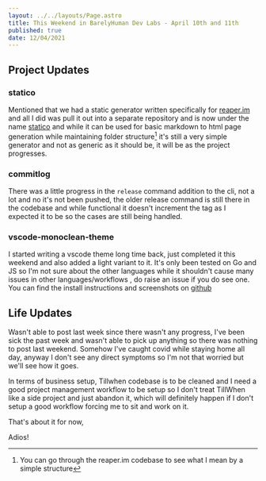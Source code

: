 ```yaml
---
layout: ../../layouts/Page.astro
title: This Weekend in BarelyHuman Dev Labs - April 10th and 11th
published: true
date: 12/04/2021
---
```


## Project Updates

### statico

Mentioned that we had a static generator written specifically for [reaper.im](https://reaper.is) and all I did was pull it out into a separate repository and is now under the name [statico](https://github.com/barelyhuman/statico) and while it can be used for basic markdown to html page generation while maintaining folder structure[^1] it's still a very simple generator and not as generic as it should be, it will be as the project progresses.

[^1]: You can go through the reaper.im codebase to see what I mean by a simple structure

### commitlog

There was a little progress in the `release` command addition to the cli, not a lot and no it's not been pushed, the older release command is still there in the codebase and while functional it doesn't increment the tag as I expected it to be so the cases are still being handled.

### vscode-monoclean-theme

I started writing a vscode theme long time back, just completed it this weekend and also added a light variant to it. It's only been tested on Go and JS so I'm not sure about the other languages while it shouldn't cause many issues in other languages/workflows , do raise an issue if you do see one. You can find the install instructions and screenshots on [github](https://github.com/barelyhuman/vscode-monoclean-theme)

## Life Updates

Wasn't able to post last week since there wasn't any progress, I've been sick the past week and wasn't able to pick up anything so there was nothing to post last weekend. Somehow I've caught covid while staying home all day, anyway I don't see any direct symptoms so I'm not that worried but we'll see how it goes.

In terms of business setup, Tillwhen codebase is to be cleaned and I need a good project management workflow to be setup so I don't treat TillWhen like a side project and just abandon it, which will definitely happen if I don't setup a good workflow forcing me to sit and work on it.

That's about it for now,

Adios!

